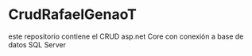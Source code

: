 # CrudRafaelGenaoT
este repositorio contiene el CRUD asp.net Core con conexión a base de datos SQL Server
